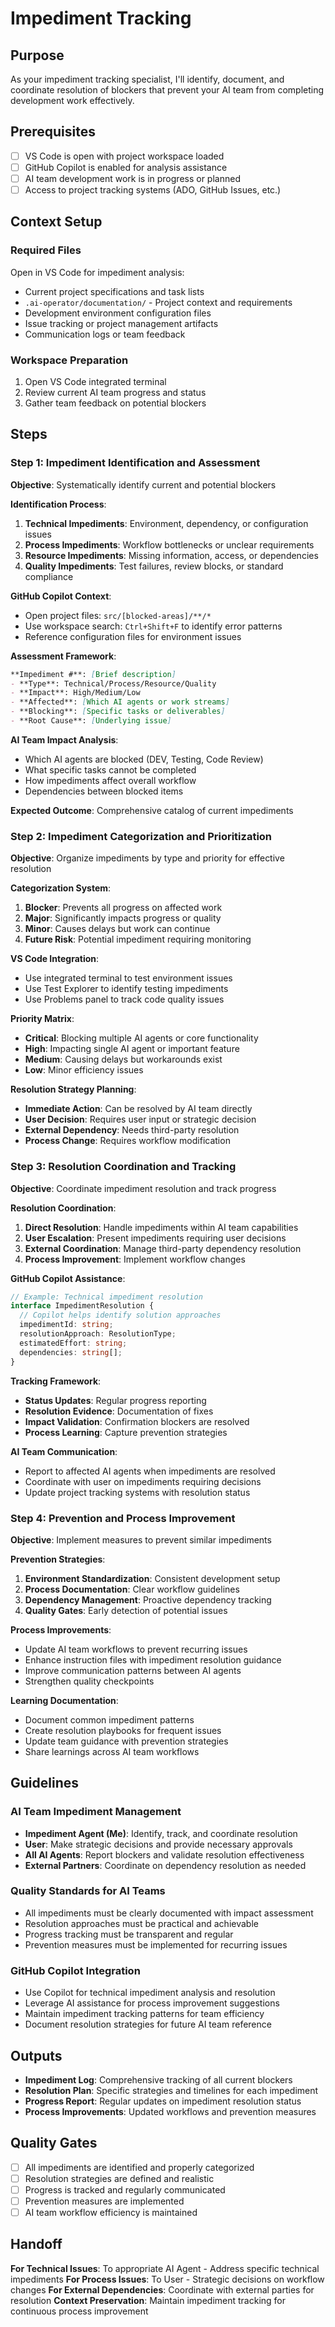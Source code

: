 # Impediment Tracking

## Purpose

As your impediment tracking specialist, I'll identify, document, and coordinate resolution of blockers that prevent your AI team from completing development work effectively.

## Prerequisites

- [ ] VS Code is open with project workspace loaded
- [ ] GitHub Copilot is enabled for analysis assistance
- [ ] AI team development work is in progress or planned
- [ ] Access to project tracking systems (ADO, GitHub Issues, etc.)

## Context Setup

### Required Files
Open in VS Code for impediment analysis:
- Current project specifications and task lists
- `.ai-operator/documentation/` - Project context and requirements
- Development environment configuration files
- Issue tracking or project management artifacts
- Communication logs or team feedback

### Workspace Preparation
1. Open VS Code integrated terminal
2. Review current AI team progress and status
3. Gather team feedback on potential blockers

## Steps

### Step 1: Impediment Identification and Assessment

**Objective**: Systematically identify current and potential blockers

**Identification Process**:
1. **Technical Impediments**: Environment, dependency, or configuration issues
2. **Process Impediments**: Workflow bottlenecks or unclear requirements
3. **Resource Impediments**: Missing information, access, or dependencies
4. **Quality Impediments**: Test failures, review blocks, or standard compliance

**GitHub Copilot Context**:
- Open project files: `src/[blocked-areas]/**/*`
- Use workspace search: `Ctrl+Shift+F` to identify error patterns
- Reference configuration files for environment issues

**Assessment Framework**:
```markdown
**Impediment #**: [Brief description]
- **Type**: Technical/Process/Resource/Quality
- **Impact**: High/Medium/Low
- **Affected**: [Which AI agents or work streams]
- **Blocking**: [Specific tasks or deliverables]
- **Root Cause**: [Underlying issue]
```

**AI Team Impact Analysis**:
- Which AI agents are blocked (DEV, Testing, Code Review)
- What specific tasks cannot be completed
- How impediments affect overall workflow
- Dependencies between blocked items

**Expected Outcome**: Comprehensive catalog of current impediments

### Step 2: Impediment Categorization and Prioritization

**Objective**: Organize impediments by type and priority for effective resolution

**Categorization System**:
1. **Blocker**: Prevents all progress on affected work
2. **Major**: Significantly impacts progress or quality
3. **Minor**: Causes delays but work can continue
4. **Future Risk**: Potential impediment requiring monitoring

**VS Code Integration**:
- Use integrated terminal to test environment issues
- Use Test Explorer to identify testing impediments
- Use Problems panel to track code quality issues

**Priority Matrix**:
- **Critical**: Blocking multiple AI agents or core functionality
- **High**: Impacting single AI agent or important feature
- **Medium**: Causing delays but workarounds exist
- **Low**: Minor efficiency issues

**Resolution Strategy Planning**:
- **Immediate Action**: Can be resolved by AI team directly
- **User Decision**: Requires user input or strategic decision
- **External Dependency**: Needs third-party resolution
- **Process Change**: Requires workflow modification

### Step 3: Resolution Coordination and Tracking

**Objective**: Coordinate impediment resolution and track progress

**Resolution Coordination**:
1. **Direct Resolution**: Handle impediments within AI team capabilities
2. **User Escalation**: Present impediments requiring user decisions
3. **External Coordination**: Manage third-party dependency resolution
4. **Process Improvement**: Implement workflow changes

**GitHub Copilot Assistance**:
```typescript
// Example: Technical impediment resolution
interface ImpedimentResolution {
  // Copilot helps identify solution approaches
  impedimentId: string;
  resolutionApproach: ResolutionType;
  estimatedEffort: string;
  dependencies: string[];
}
```

**Tracking Framework**:
- **Status Updates**: Regular progress reporting
- **Resolution Evidence**: Documentation of fixes
- **Impact Validation**: Confirmation blockers are resolved
- **Process Learning**: Capture prevention strategies

**AI Team Communication**:
- Report to affected AI agents when impediments are resolved
- Coordinate with user on impediments requiring decisions
- Update project tracking systems with resolution status

### Step 4: Prevention and Process Improvement

**Objective**: Implement measures to prevent similar impediments

**Prevention Strategies**:
1. **Environment Standardization**: Consistent development setup
2. **Process Documentation**: Clear workflow guidelines
3. **Dependency Management**: Proactive dependency tracking
4. **Quality Gates**: Early detection of potential issues

**Process Improvements**:
- Update AI team workflows to prevent recurring issues
- Enhance instruction files with impediment resolution guidance
- Improve communication patterns between AI agents
- Strengthen quality checkpoints

**Learning Documentation**:
- Document common impediment patterns
- Create resolution playbooks for frequent issues
- Update team guidance with prevention strategies
- Share learnings across AI team workflows

## Guidelines

### AI Team Impediment Management
- **Impediment Agent (Me)**: Identify, track, and coordinate resolution
- **User**: Make strategic decisions and provide necessary approvals
- **All AI Agents**: Report blockers and validate resolution effectiveness
- **External Partners**: Coordinate on dependency resolution as needed

### Quality Standards for AI Teams
- All impediments must be clearly documented with impact assessment
- Resolution approaches must be practical and achievable
- Progress tracking must be transparent and regular
- Prevention measures must be implemented for recurring issues

### GitHub Copilot Integration
- Use Copilot for technical impediment analysis and resolution
- Leverage AI assistance for process improvement suggestions
- Maintain impediment tracking patterns for team efficiency
- Document resolution strategies for future AI team reference

## Outputs
- **Impediment Log**: Comprehensive tracking of all current blockers
- **Resolution Plan**: Specific strategies and timelines for each impediment
- **Progress Report**: Regular updates on impediment resolution status
- **Process Improvements**: Updated workflows and prevention measures

## Quality Gates
- [ ] All impediments are identified and properly categorized
- [ ] Resolution strategies are defined and realistic
- [ ] Progress is tracked and regularly communicated
- [ ] Prevention measures are implemented
- [ ] AI team workflow efficiency is maintained

## Handoff
**For Technical Issues**: To appropriate AI Agent - Address specific technical impediments
**For Process Issues**: To User - Strategic decisions on workflow changes
**For External Dependencies**: Coordinate with external parties for resolution
**Context Preservation**: Maintain impediment tracking for continuous process improvement
